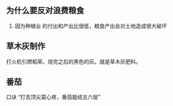 ## 为什么要反对浪费粮食

1. 因为种植业 的付出和产出比很低，粮食产出会对土地造成很大破坏

## 草木灰制作

打火机引燃稻草。烧完之后的黑色的灰。就是草木灰肥料。

## 番茄

口诀 “打去顶尖莫心疼，番茄能结五六层”

